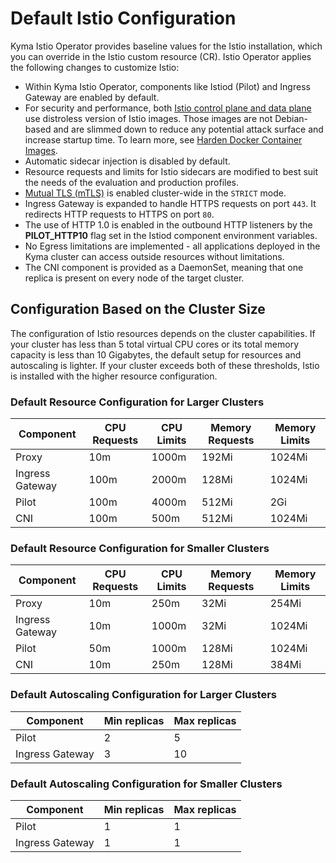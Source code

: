 # Default Istio Configuration

Kyma Istio Operator provides baseline values for the Istio installation, which you can override in the Istio custom resource (CR). Istio Operator applies the following changes to customize Istio:

- Within Kyma Istio Operator, components like Istiod (Pilot) and Ingress Gateway are enabled by default.
- For security and performance, both [Istio control plane and data plane](https://istio.io/latest/docs/ops/deployment/architecture/) use distroless version of Istio images. Those images are not Debian-based and are slimmed down to reduce any potential attack surface and increase startup time. To learn more, see [Harden Docker Container Images](https://istio.io/latest/docs/ops/configuration/security/harden-docker-images/).
- Automatic sidecar injection is disabled by default.
- Resource requests and limits for Istio sidecars are modified to best suit the needs of the evaluation and production profiles.
- [Mutual TLS (mTLS)](https://istio.io/docs/concepts/security/#mutual-tls-authentication) is enabled cluster-wide in the `STRICT` mode.
- Ingress Gateway is expanded to handle HTTPS requests on port `443`. It redirects HTTP requests to HTTPS on port `80`.
- The use of HTTP 1.0 is enabled in the outbound HTTP listeners by the **PILOT_HTTP10** flag set in the Istiod component environment variables.
- No Egress limitations are implemented - all applications deployed in the Kyma cluster can access outside resources without limitations.
- The CNI component is provided as a DaemonSet, meaning that one replica is present on every node of the target cluster.

## Configuration Based on the Cluster Size

The configuration of Istio resources depends on the cluster capabilities. If your cluster has less than 5 total virtual CPU cores or its total memory capacity is less than 10 Gigabytes, the default setup for resources and autoscaling is lighter. If your cluster exceeds both of these thresholds, Istio is installed with the higher resource configuration.

### Default Resource Configuration for Larger Clusters

| Component       | CPU Requests | CPU Limits | Memory Requests | Memory Limits |
|-----------------|--------------|------------|-----------------|---------------|
| Proxy           | 10m          | 1000m      | 192Mi           | 1024Mi        |
| Ingress Gateway | 100m         | 2000m      | 128Mi           | 1024Mi        |
| Pilot           | 100m         | 4000m      | 512Mi           | 2Gi           |
| CNI             | 100m         | 500m       | 512Mi           | 1024Mi        |

### Default Resource Configuration for Smaller Clusters

| Component       | CPU Requests | CPU Limits | Memory Requests | Memory Limits |
|-----------------|--------------|------------|-----------------|---------------|
| Proxy           | 10m          | 250m       | 32Mi            | 254Mi         |
| Ingress Gateway | 10m          | 1000m      | 32Mi            | 1024Mi        |
| Pilot           | 50m          | 1000m      | 128Mi           | 1024Mi        |
| CNI             | 10m          | 250m       | 128Mi           | 384Mi         |

### Default Autoscaling Configuration for Larger Clusters

| Component       | Min replicas | Max replicas |
|-----------------|--------------|--------------|
| Pilot           | 2            | 5            |
| Ingress Gateway | 3            | 10           |

### Default Autoscaling Configuration for Smaller Clusters

| Component       | Min replicas | Max replicas |
|-----------------|--------------|--------------|
| Pilot           | 1            | 1            |
| Ingress Gateway | 1            | 1            |